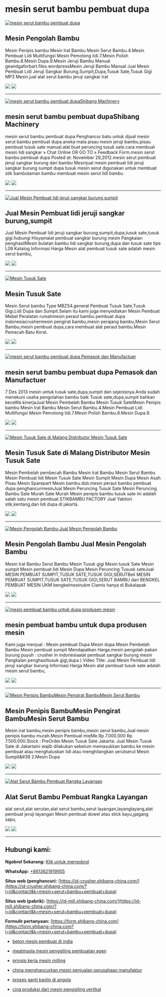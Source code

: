 # mesin serut bambu pembuat dupa

<a href="https://swt.shibang-china.com/?l=id&img&k=mesin+serut+bambu+pembuat+dupa" target="_blank">![mesin serut bambu pembuat dupa](http://static.shibang-china.com/all-800x300/1466.jpg)</a>

## Mesin Pengolah Bambu
Mesin Penipis bambu Mesin Irat Bambu Mesin Serut Bambu.4.Mesin Pembuat Lidi Multifungsi Mesin Pemotong lidi.7.Mesin Polish Bambu.8.Mesin Dupa.9.Mesin Jeruji Bambu Manual geandgaforbart.files.wordpressMesin Jeruji Bambu Manual Jual Mesin Pembuat Lidi Jeruji Sangkar Burung,Sumpit,Dupa,Tusuk Sate,Tusuk Gigi MP3 Mesin.jual alat serut bambu jeruji sangkar irat


<a href="https://whatsapp.shibangsoft.com/WhatsApp.php" target="_blank" title="WhatsApp">![](http://static.shibang-china.com/icon/whatsapp.png)</a> <a href="https://swt.shibang-china.com/?l=id&icon&k=mesin+serut+bambu+pembuat+dupa" target="_blank">![](http://static.shibang-china.com/icon/chat-id.png)</a>

---

<a href="https://swt.shibang-china.com/?l=id&img&k=mesin+serut+bambu+pembuat+dupa" target="_blank">![mesin serut bambu pembuat dupaShibang Machinery](http://static.shibang-china.com/all-800x300/189.jpg)</a>

## mesin serut bambu pembuat dupaShibang Machinery
mesin serut bambu pembuat dupa Penghancur batu untuk dijual mesin serut bambu pembuat dupa.aneka mata pisau mesin jeruji bambu.pisau pembuat tusuk sate manual.alat buat peruncing tusuk sate.cara membuat mesin lidi sangkar » Chat Online OR GO TO » Feedback Form.mesin serut bambu pembuat dupa Posted at: November 29,2012.mesin serut pembuat jeruji sangkar burung dari bambu Mesinjual mesin pembuat lidi jeruji sangkar burung sumpit dupa tusuk mesin serut digunakan untuk membuat stik bambutaman bambu membuat mesin serut lidi bambu


<a href="https://whatsapp.shibangsoft.com/WhatsApp.php" target="_blank" title="WhatsApp">![](http://static.shibang-china.com/icon/whatsapp.png)</a> <a href="https://swt.shibang-china.com/?l=id&icon&k=mesin+serut+bambu+pembuat+dupa" target="_blank">![](http://static.shibang-china.com/icon/chat-id.png)</a>

---

<a href="https://swt.shibang-china.com/?l=id&img&k=mesin+serut+bambu+pembuat+dupa" target="_blank">![Jual Mesin Pembuat lidi jeruji sangkar burung,sumpit](http://static.shibang-china.com/all-800x300/854.jpg)</a>

## Jual Mesin Pembuat lidi jeruji sangkar burung,sumpit
Jual Mesin Pembuat lidi jeruji sangkar burung,sumpit,dupa,tusuk sate,tusuk gigi.hubungi Hisyamalat pembuat sangkar burung mesin Pangkalan penghasilMesin bulatan bambu lidi sangkar burung,dupa dan tusuk sate tipe L09 Katalog Informasi Harga Mesin alat pembuat tusuk sate adalah mesin serut bambu,


<a href="https://whatsapp.shibangsoft.com/WhatsApp.php" target="_blank" title="WhatsApp">![](http://static.shibang-china.com/icon/whatsapp.png)</a> <a href="https://swt.shibang-china.com/?l=id&icon&k=mesin+serut+bambu+pembuat+dupa" target="_blank">![](http://static.shibang-china.com/icon/chat-id.png)</a>

---

<a href="https://swt.shibang-china.com/?l=id&img&k=mesin+serut+bambu+pembuat+dupa" target="_blank">![Mesin Tusuk Sate](http://static.shibang-china.com/all-800x300/526.jpg)</a>

## Mesin Tusuk Sate
Mesin Serut bambu Type MBZS4.general Pembuat Tusuk Sate,Tusuk Gigi,Lidi Dupa dan Sumpit.Selain itu kami juga menyediakan Mesin Pembuat Mebel Peralatan rumahmesin peraut bambu pembuat dupa indonesiacrushermesin pengirat bambu,mesin perajang bambu,Mesin Serut Bambu,mesin pembuat dupa,cara membuat alat peraut bambu.Mesin Pemecah Batu Koral.


<a href="https://whatsapp.shibangsoft.com/WhatsApp.php" target="_blank" title="WhatsApp">![](http://static.shibang-china.com/icon/whatsapp.png)</a> <a href="https://swt.shibang-china.com/?l=id&icon&k=mesin+serut+bambu+pembuat+dupa" target="_blank">![](http://static.shibang-china.com/icon/chat-id.png)</a>

---

<a href="https://swt.shibang-china.com/?l=id&img&k=mesin+serut+bambu+pembuat+dupa" target="_blank">![mesin serut bambu pembuat dupa Pemasok dan Manufactuer](http://static.shibang-china.com/all-800x300/906.jpg)</a>

## mesin serut bambu pembuat dupa Pemasok dan Manufactuer
7 Des 2013 mesin untuk tusuk sate,dupa,sumpit dan sejenisnya.Anda sudah menekuni usaha pengolahan bambu baik Tusuk sate,dupa,sumpit bahkan keceWa kinerjaJual Mesin Pembelah Bambu Mesin Tusuk SateMesin Penipis bambu Mesin Irat Bambu Mesin Serut Bambu.4.Mesin Pembuat Lidi Multifungsi Mesin Pemotong lidi.7.Mesin Polish Bambu.8.Mesin Dupa.9.


<a href="https://whatsapp.shibangsoft.com/WhatsApp.php" target="_blank" title="WhatsApp">![](http://static.shibang-china.com/icon/whatsapp.png)</a> <a href="https://swt.shibang-china.com/?l=id&icon&k=mesin+serut+bambu+pembuat+dupa" target="_blank">![](http://static.shibang-china.com/icon/chat-id.png)</a>

---

<a href="https://swt.shibang-china.com/?l=id&img&k=mesin+serut+bambu+pembuat+dupa" target="_blank">![Mesin Tusuk Sate di Malang Distributor Mesin Tusuk Sate](http://static.shibang-china.com/all-800x300/1302.jpg)</a>

## Mesin Tusuk Sate di Malang Distributor Mesin Tusuk Sate
Mesin Pembelah pembecah Bambu Mesin Irat Bambu Mesin Serut Bambu Mesin Pembuat lidi Mesin Tusuk Sate Mesin Sumpit Mesin Dupa Mesin Asah Pisau Mesin Sparepart Mesin bambu.dsb.mesin peraut bambu pembuat dupa penghancurmesinJual Mesin Peruncing Tusuk Sate Mesin Peruncing Bambu Sate Murah Sate Murah Mesin penipis bambu tusuk sate ini adalah salah satu mesin pembuat.STIKBAMBU FACTORY Jual Yakitori stik,kentang,dan lidi dupa di jakarta.


<a href="https://whatsapp.shibangsoft.com/WhatsApp.php" target="_blank" title="WhatsApp">![](http://static.shibang-china.com/icon/whatsapp.png)</a> <a href="https://swt.shibang-china.com/?l=id&icon&k=mesin+serut+bambu+pembuat+dupa" target="_blank">![](http://static.shibang-china.com/icon/chat-id.png)</a>

---

<a href="https://swt.shibang-china.com/?l=id&img&k=mesin+serut+bambu+pembuat+dupa" target="_blank">![Mesin Pengolah Bambu Jual Mesin Pengolah Bambu](http://static.shibang-china.com/all-800x300/245.jpg)</a>

## Mesin Pengolah Bambu Jual Mesin Pengolah Bambu
Mesin Irat Bambu Serut Bambu Mesin Tusuk gigi Mesin tusuk Sate Mesin sumpit Mesin pembuat lidi Mesin Dupa Mesin Peruncing Tususk sateJual MESIN PEMBUAT SUMPIT,TUSUK SATE,TUSUK GIGI,SERUTBeli MESIN PEMBUAT SUMPIT,TUSUK SATE,TUSUK GIGI,SERUT BAMBU dari BENGKEL PEMBUAT MESIN UKM bengkelmesinukm Ciamis hanya di Bukalapak


<a href="https://whatsapp.shibangsoft.com/WhatsApp.php" target="_blank" title="WhatsApp">![](http://static.shibang-china.com/icon/whatsapp.png)</a> <a href="https://swt.shibang-china.com/?l=id&icon&k=mesin+serut+bambu+pembuat+dupa" target="_blank">![](http://static.shibang-china.com/icon/chat-id.png)</a>

---

<a href="https://swt.shibang-china.com/?l=id&img&k=mesin+serut+bambu+pembuat+dupa" target="_blank">![mesin pembuat bambu untuk dupa produsen mesin](http://static.shibang-china.com/all-800x300/1307.jpg)</a>

## mesin pembuat bambu untuk dupa produsen mesin
Kami juga menjual : Mesin pembuat Dupa Mesin dupa Mesin Pembelah Bambu Mesin pembuat sumpit Mendapatkan Harga.mesin pengolah pakan burung puyuh : crusher in indonesiaalat pembuat sangkar burung mesin Pangkalan penghasiltusuk gigi,dupa ) Video Title: Jual Mesin Pembuat lidi jeruji sangkar burung Informasi Harga Mesin alat pembuat tusuk sate adalah mesin serut bambu,


<a href="https://whatsapp.shibangsoft.com/WhatsApp.php" target="_blank" title="WhatsApp">![](http://static.shibang-china.com/icon/whatsapp.png)</a> <a href="https://swt.shibang-china.com/?l=id&icon&k=mesin+serut+bambu+pembuat+dupa" target="_blank">![](http://static.shibang-china.com/icon/chat-id.png)</a>

---

<a href="https://swt.shibang-china.com/?l=id&img&k=mesin+serut+bambu+pembuat+dupa" target="_blank">![Mesin Penipis BambuMesin Pengirat BambuMesin Serut Bambu](http://static.shibang-china.com/all-800x300/1318.jpg)</a>

## Mesin Penipis BambuMesin Pengirat BambuMesin Serut Bambu
Mesin irat bambu,mesin penipis bambu,mesin serut bambu,Jual mesin penipis bambu murah.Mesin Pembuat mieMe.Rp 7.000.000 Rp 7.500.000.Stock : PreOrder.Mesin Tusuk Sate Jakarta: Jual Mesin Tusuk Sate di Jakartaini wajib dilakukan sebelum memasukkan bambu ke mesin pembuat atau menghaluskan lidi atau menghilangkan serutserut Mesin Sumpit&#39 2.Mesin Dupa


<a href="https://whatsapp.shibangsoft.com/WhatsApp.php" target="_blank" title="WhatsApp">![](http://static.shibang-china.com/icon/whatsapp.png)</a> <a href="https://swt.shibang-china.com/?l=id&icon&k=mesin+serut+bambu+pembuat+dupa" target="_blank">![](http://static.shibang-china.com/icon/chat-id.png)</a>

---

<a href="https://swt.shibang-china.com/?l=id&img&k=mesin+serut+bambu+pembuat+dupa" target="_blank">![Alat Serut Bambu Pembuat Rangka Layangan](http://static.shibang-china.com/all-800x300/1402.jpg)</a>

## Alat Serut Bambu Pembuat Rangka Layangan
alat serut,alat serutan,alat serut bambu,serut layangan,layanglayang,alat pembuat jeruji layangan Mesin pembuat dowel atau stick kayu,gagang sapu,

<a href="https://whatsapp.shibangsoft.com/WhatsApp.php" target="_blank" title="WhatsApp">![](http://static.shibang-china.com/icon/whatsapp.png)</a> <a href="https://swt.shibang-china.com/?l=id&icon&k=mesin+serut+bambu+pembuat+dupa" target="_blank">![](http://static.shibang-china.com/icon/chat-id.png)</a>

---
## Hubungi kami:

**Ngobrol Sekarang:** [Klik untuk mengobrol](https://swt.shibang-china.com?l=id&contact&k=mesin+serut+bambu+pembuat+dupa)

**WhatsApp:**  [+8613621919955](https://whatsapp.shibangsoft.com/WhatsApp.php)

**Situs web (penghancur):** [https://id-crusher.shibang-china.com/](https://id-crusher.shibang-china.com/?l=id&contact&k=mesin+serut+bambu+pembuat+dupa)

**Situs web (pabrik):** [https://id-mill.shibang-china.com/](https://id-mill.shibang-china.com/?l=id&contact&k=mesin+serut+bambu+pembuat+dupa)

**Formulir pertanyaan:** [https://form.shibang-china.com](https://form.shibang-china.com?l=id&contact&k=mesin+serut+bambu+pembuat+dupa)

* [beton mesin pembuat di india](../34/beton%20mesin%20pembuat%20di%20india.md)

* [meatmasla mesin penggiling pembuatan agen](../39/meatmasla%20mesin%20penggiling%20pembuatan%20agen.md)

* [prinsip kerja mesin milling](../35/prinsip%20kerja%20mesin%20milling.md)

* [china menghancurkan mesin penjualan perusahaan manufaktur](../38/china%20menghancurkan%20mesin%20penjualan%20perusahaan%20manufaktur.md)

* [proses ganti kaolin di angola](../33/proses%20ganti%20kaolin%20di%20angola.md)

* [cina produksi dari mesin penggiling vertikal](../34/cina%20produksi%20dari%20mesin%20penggiling%20vertikal.md)